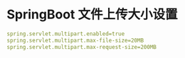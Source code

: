 # SpringBoot 文件上传大小设置

```yaml
spring.servlet.multipart.enabled=true
spring.servlet.multipart.max-file-size=20MB
spring.servlet.multipart.max-request-size=200MB
```
